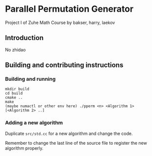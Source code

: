 Parallel Permutation Generator
===
Project I of Zuhe Math Course by bakser, harry, laekov

## Introduction

No zhidao

## Building and contributing instructions

### Building and running

```
mkdir build
cd build
cmake ..
make
(maybe numactl or other env here) ./pperm <n> <Algorithm 1> [<Algorithm 2> ..] 
```

### Adding a new algorithm

Duplicate `src/std.cc` for a new algorithm and change the code. 

Remember to change the last line of the source file to register the new 
algorithm properly.
